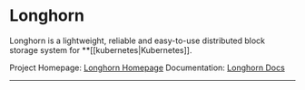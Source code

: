 # Longhorn
Longhorn is a lightweight, reliable and easy-to-use distributed block storage system for **[[kubernetes|Kubernetes]].

Project Homepage: [Longhorn Homepage](https://longhorn.io)
Documentation: [Longhorn Docs](https://longhorn.io/docs/)

---
